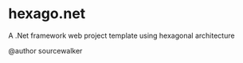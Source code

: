 # hexago.net
A .Net framework web project template using hexagonal architecture

@author sourcewalker

